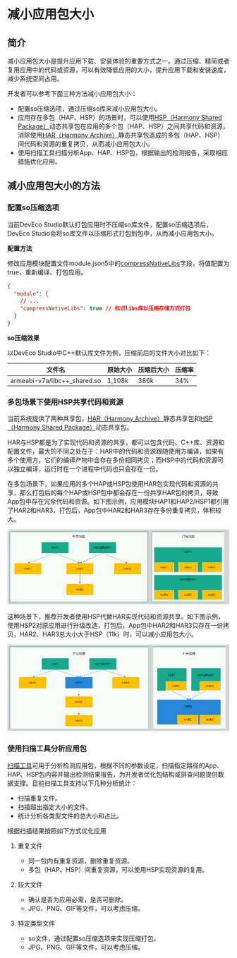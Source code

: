 # 减小应用包大小

## 简介

减小应用包大小是提升应用下载、安装体验的重要方式之一。通过压缩、精简或者复用应用中的代码或资源，可以有效降低应用的大小，提升应用下载和安装速度，减少系统空间占用。

开发者可以参考下面三种方法减小应用包大小：

 - 配置so压缩选项，通过压缩so库来减小应用包大小。
 - 应用存在多包（HAP、HSP）的场景时，可以使用[HSP（Harmony Shared Package）](../quick-start/in-app-hsp.md)动态共享包在应用的多个包（HAP、HSP）之间共享代码和资源，消除使用[HAR（Harmony Archive）](../quick-start/har-package.md)静态共享包造成的多包（HAP、HSP）间代码和资源的重复拷贝，从而减小应用包大小。
 - 使用扫描工具扫描分析App、HAP、HSP包，根据输出的检测报告，采取相应措施优化应用。

## 减小应用包大小的方法

### 配置so压缩选项

当前DevEco Studio默认打包应用时不压缩so库文件，配置so压缩选项后，DevEco Studio会将so库文件以压缩形式打包到包中，从而减小应用包大小。

**配置方法**

修改应用模块配置文件module.json5中的[compressNativeLibs](../quick-start/module-configuration-file.md)字段，将值配置为true，重新编译、打包应用。

```json
{
  "module": { 
    // ...
    "compressNativeLibs": true // 标识libs库以压缩存储方式打包
  }
}
```

**so压缩效果**

以DevEco Studio中C++默认库文件为例，压缩前后的文件大小对比如下：

| 文件名                                  | 原始大小       | 压缩后大小     | 压缩率  |
| --------------------------------------- |---------------| -------------- | ----  |
| armeabi-v7a/libc++_shared.so            |1,108k         |386k             | 34%  |

### 多包场景下使用HSP共享代码和资源

当前系统提供了两种共享包，[HAR（Harmony Archive）](../quick-start/har-package.md)静态共享包和[HSP（Harmony Shared Package）](../quick-start/in-app-hsp.md)动态共享包。

HAR与HSP都是为了实现代码和资源的共享，都可以包含代码、C++库、资源和配置文件，最大的不同之处在于：HAR中的代码和资源跟随使用方编译，如果有多个使用方，它们的编译产物中会存在多份相同拷贝；而HSP中的代码和资源可以独立编译，运行时在一个进程中代码也只会存在一份。

在多包场景下，如果应用的多个HAP或HSP包使用HAR包实现代码和资源的共享，那么打包后的每个HAP或HSP包中都会存在一份共享HAR包的拷贝，导致App包中存在冗余代码和资源。如下图示例，应用模块HAP1和HAP2/HSP1都引用了HAR2和HAR3，打包后，App包中HAR2和HAR3存在多份重复拷贝，体积较大。

![多HAP引用HAR示意图](./figures/reduce-package-size-har.PNG)

这种场景下，推荐开发者使用HSP代替HAR实现代码和资源共享。如下图示例，使用HSP2对原应用进行升级改造，打包后，App包中HAR2和HAR3只存在一份拷贝，HAR2、HAR3总大小大于HSP（11k）时，可以减小应用包大小。

![多HAP引用HSP示意图](./figures/reduce-package-size-hsp.PNG)

### 使用扫描工具分析应用包

[扫描工具](../tools/app-check-tool.md)可用于分析检测应用包，根据不同的参数设定，扫描指定路径的App、HAP、HSP包内容并输出检测结果报告，为开发者优化包结构或排查问题提供数据支撑。目前扫描工具支持以下几种分析统计：

- 扫描重复文件。
- 扫描超出指定大小的文件。
- 统计分析各类型文件的总大小和占比。

根据扫描结果按照如下方式优化应用

1. 重复文件
    - 同一包内有重复资源，删除重复资源。
    - 多包（HAP、HSP）间重复资源，可以使用HSP实现资源的复用。

2. 较大文件
    - 确认是否为应用必需，是否可删除。
    - JPG、PNG、GIF等文件，可以考虑压缩。

3. 特定类型文件
    - so文件，通过配置so压缩选项来实现压缩打包。
    - JPG、PNG、GIF等文件，可以考虑压缩。